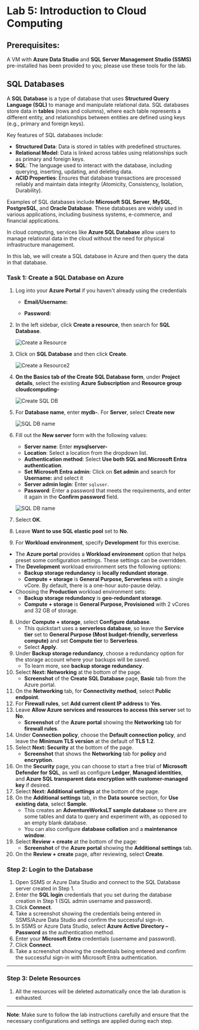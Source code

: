 # Lab 5: Introduction to Cloud Computing

## Prerequisites:
A VM with **Azure Data Studio** and **SQL Server Management Studio (SSMS)** pre-installed has been provided to you; please use these tools for the lab.

## SQL Databases

A **SQL Database** is a type of database that uses **Structured Query Language (SQL)** to manage and manipulate relational data. SQL databases store data in **tables** (rows and columns), where each table represents a different entity, and relationships between entities are defined using keys (e.g., primary and foreign keys).

Key features of SQL databases include:
- **Structured Data**: Data is stored in tables with predefined structures.
- **Relational Model**: Data is linked across tables using relationships such as primary and foreign keys.
- **SQL**: The language used to interact with the database, including querying, inserting, updating, and deleting data.
- **ACID Properties**: Ensures that database transactions are processed reliably and maintain data integrity (Atomicity, Consistency, Isolation, Durability).
  
Examples of SQL databases include **Microsoft SQL Server**, **MySQL**, **PostgreSQL**, and **Oracle Database**. These databases are widely used in various applications, including business systems, e-commerce, and financial applications.

In cloud computing, services like **Azure SQL Database** allow users to manage relational data in the cloud without the need for physical infrastructure management.

In this lab, we will create a SQL database in Azure and then query the data in that database.

### Task 1: Create a SQL Database on Azure

1. Log into your **Azure Portal** if you haven't already using the credentials
   
   - **Email/Username:** <inject key="AzureAdUserEmail"></inject>

   - **Password:** <inject key="AzureAdUserPassword"></inject>
   
3. In the left sidebar, click **Create a resource**, then search for **SQL Database**.

   ![Create a Resource](images/1.png)

4. Click on **SQL Database** and then click **Create**.

   ![Create a Resource2](images/2.png)

5. **On the Basics tab of the Create SQL Database form**, under **Project details**, select the existing **Azure Subscription** and **Resource group**  **cloudcomputing-<inject key="DeploymentID" enableCopy="false"/>** 

   ![Create SQL DB](images/3.png)

6. For **Database name**, enter **mydb-<inject key="DeploymentID" enableCopy="false"/>**. For **Server**, select **Create new**

   ![SQL DB name](images/4.png)

8. Fill out the **New server** form with the following values:
   - **Server name**: Enter **mysqlserver-<inject key="DeploymentID" enableCopy="false"/>** 
   - **Location**: Select a location from the dropdown list.
   - **Authentication method**: Select **Use both SQL and Microsoft Entra authentication**.
   - **Set Microsoft Entra admin**: Click on **Set admin** and search for **Username:** <inject key="AzureAdUserEmail"></inject> and select it
   - **Server admin login**: Enter `sqluser`.
   - **Password**: Enter a password that meets the requirements, and enter it again in the **Confirm password** field.
   
   ![SQL DB name](images/5.png)

9. Select **OK**.
   
10. Leave **Want to use SQL elastic pool** set to **No**.

11. For **Workload environment**, specify **Development** for this exercise.
   - The **Azure portal** provides a **Workload environment** option that helps preset some configuration settings. These settings can be overridden.
   - The **Development** workload environment sets the following options:
     - **Backup storage redundancy** is **locally redundant storage**.
     - **Compute + storage** is **General Purpose, Serverless** with a single vCore. By default, there is a one-hour auto-pause delay.
   - Choosing the **Production** workload environment sets:
     - **Backup storage redundancy** is **geo-redundant storage**.
     - **Compute + storage** is **General Purpose, Provisioned** with 2 vCores and 32 GB of storage.
8. Under **Compute + storage**, select **Configure database**.
   - This quickstart uses a **serverless database**, so leave the **Service tier** set to **General Purpose (Most budget-friendly, serverless compute)** and set **Compute tier** to **Serverless**.
   - Select **Apply**.
9. Under **Backup storage redundancy**, choose a redundancy option for the storage account where your backups will be saved. 
   - To learn more, see **backup storage redundancy**.
10. Select **Next: Networking** at the bottom of the page.
    - **Screenshot** of the **Create SQL Database** page, **Basic** tab from the Azure portal.
11. On the **Networking** tab, for **Connectivity method**, select **Public endpoint**.
12. For **Firewall rules**, set **Add current client IP address** to **Yes**.
13. Leave **Allow Azure services and resources to access this server** set to **No**.
    - **Screenshot** of the **Azure portal** showing the **Networking** tab for **firewall rules**.
14. Under **Connection policy**, choose the **Default connection policy**, and leave the **Minimum TLS version** at the default of **TLS 1.2**.
15. Select **Next: Security** at the bottom of the page.
    - **Screenshot** that shows the **Networking** tab for **policy** and **encryption**.
16. On the **Security** page, you can choose to start a free trial of **Microsoft Defender for SQL**, as well as configure **Ledger**, **Managed identities**, and **Azure SQL transparent data encryption with customer-managed key** if desired.
17. Select **Next: Additional settings** at the bottom of the page.
18. On the **Additional settings** tab, in the **Data source** section, for **Use existing data**, select **Sample**.
    - This creates an **AdventureWorksLT sample database** so there are some tables and data to query and experiment with, as opposed to an empty blank database.
    - You can also configure **database collation** and a **maintenance window**.
19. Select **Review + create** at the bottom of the page:
    - **Screenshot** of the **Azure portal** showing the **Additional settings** tab.
20. On the **Review + create** page, after reviewing, select **Create**.


### Step 2: Login to the Database

1. Open SSMS or Azure Data Studio and connect to the SQL Database server created in Step 1.
2. Enter the **SQL login** credentials that you set during the database creation in Step 1 (SQL admin username and password).
3. Click **Connect**.
4. Take a screenshot showing the credentials being entered in SSMS/Azure Data Studio and confirm the successful sign-in.
5. In SSMS or Azure Data Studio, select **Azure Active Directory – Password** as the authentication method.
6. Enter your **Microsoft Entra** credentials (username and password).
7. Click **Connect**.
8. Take a screenshot showing the credentials being entered and confirm the successful sign-in with Microsoft Entra authentication.

---

### Step 3: Delete Resources

1. All the resources will be deleted automatically once the lab duration is exhausted.

---

**Note**: Make sure to follow the lab instructions carefully and ensure that the necessary configurations and settings are applied during each step.

